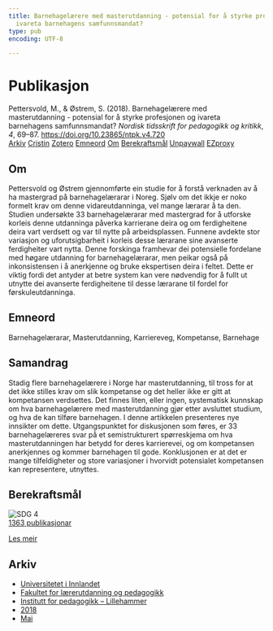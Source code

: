 ```yaml
---
title: Barnehagelærere med masterutdanning - potensial for å styrke profesjonen og
  ivareta barnehagens samfunnsmandat?
type: pub
encoding: UTF-8

---
```

<h1>Publikasjon</h1>
<article id="csl-bib-container-KUL4RLEU" class="csl-bib-container">
  <div class="csl-bib-body"> <div class="csl-entry">Pettersvold, M., &#38; Østrem, S. (2018). Barnehagelærere med masterutdanning - potensial for å styrke profesjonen og ivareta barnehagens samfunnsmandat? <i>Nordisk tidsskrift for pedagogikk og kritikk</i>, <i>4</i>, 69–87. <a href="https://doi.org/10.23865/ntpk.v4.720">https://doi.org/10.23865/ntpk.v4.720</a></div> </div>
  <div class="csl-bib-buttons">
    <a href="#taxonomy-article-KUL4RLEU" alt="archive" class="csl-bib-button">Arkiv</a>
    <a href="https://app.cristin.no/results/show.jsf?id=1587066" alt="Cristin" class="csl-bib-button">Cristin</a>
    <a href="http://zotero.org/groups/5881554/items/KUL4RLEU" alt="Zotero" class="csl-bib-button">Zotero</a>
    <a href="#keywords-article-KUL4RLEU" alt="keywords" class="csl-bib-button">Emneord</a>
    <a href="#about-article-KUL4RLEU" alt="about_pub" class="csl-bib-button">Om</a>
    <a href="#sdg-article-KUL4RLEU" alt="sdg" class="csl-bib-button">Berekraftsmål</a>
    <a href="https://pedagogikkogkritikk.no/index.php/ntpk/article/download/720/2567" alt="Unpaywall" class="csl-bib-button">Unpaywall</a>
    <a href="https://pedagogikkogkritikk.no/index.php/ntpk/article/download/720/2567" alt="EZproxy" class="csl-bib-button">EZproxy</a>
  </div>
  <div id="csl-bib-meta-container-KUL4RLEU"></div>
</article>
<div id="csl-bib-meta-KUL4RLEU" class="csl-bib-meta">
  <article id="about-article-KUL4RLEU" class="about_pub-article">
    <h1>Om</h1>
    Pettersvold og Østrem gjennomførte ein studie for å forstå verknaden av å ha mastergrad på barnehagelærarar i Noreg. Sjølv om det ikkje er noko formelt krav om denne vidareutdanninga, vel mange lærarar å ta den. Studien undersøkte 33 barnehagelærarar med mastergrad for å utforske korleis denne utdanninga påverka karrierane deira og om ferdigheitene deira vart verdsett og var til nytte på arbeidsplassen. Funnene avdekte stor variasjon og uforutsigbarheit i korleis desse lærarane sine avanserte ferdigheiter vart nytta. Denne forskinga framhevar dei potensielle fordelane med høgare utdanning for barnehagelærarar, men peikar også på inkonsistensen i å anerkjenne og bruke ekspertisen deira i feltet. Dette er viktig fordi det antyder at betre system kan vere nødvendig for å fullt ut utnytte dei avanserte ferdigheitene til desse lærarane til fordel for førskuleutdanninga.
  </article>
  <article id="keywords-article-KUL4RLEU" class="keywords-article">
    <h1>Emneord</h1>
    Barnehagelærarar, Masterutdanning, Karriereveg, Kompetanse, Barnehage
  </article>
  <article id="abstract-article-KUL4RLEU" class="abstract-article">
    <h1>Samandrag</h1>
    Stadig flere barnehagelærere i Norge har masterutdanning, til tross for at det ikke stilles krav om 
slik kompetanse og det heller ikke er gitt at kompetansen verdsettes. Det finnes liten, eller ingen, 
systematisk kunnskap om hva barnehagelærere med masterutdanning gjør etter avsluttet studium, 
og hva de kan tilføre barnehagen. I denne artikkelen presenteres nye innsikter om dette. 
Utgangspunktet for diskusjonen som føres, er 33 barnehagelæreres svar på et semistrukturert 
spørreskjema om hva masterutdanningen har betydd for deres karrierevei, og om kompetansen 
anerkjennes og kommer barnehagen til gode. Konklusjonen er at det er mange tilfeldigheter og 
store variasjoner i hvorvidt potensialet kompetansen kan representere, utnyttes.
  </article>
  <article id="sdg-article-KUL4RLEU" class="sdg-article">
    <h1>Berekraftsmål</h1>
    <div class="sdg-container"><div id="sdg4" class="sdg">
        <img src="{{< params subfolder >}}images/sdg/sdg04_nn.png" class="image" alt="SDG 4">
        <div class="sdg-overlay">
          <a href="{{< params subfolder >}}nn/archive/?sdg=4#archive" class="sdg-publication-count"><span>1363</span> publikasjonar</a>
          <p><a href="https://fn.no/om-fn/fns-baerekraftsmaal/god-utdanning?lang=nno-NO" class="sdg-read-more">Les meir</a></p>
        </div>
      </div></div>
  </article>
  <article id="taxonomy-article-KUL4RLEU" class="taxonomy-article">
    <h1>Arkiv</h1>
    <ul>
      <li><a href="{{< params subfolder >}}nn/archive/?key=3DCRN523">Universitetet i Innlandet</a></li>
      <li><a href="{{< params subfolder >}}nn/archive/?key=WYNZA47F">Fakultet for lærerutdanning og pedagogikk</a></li>
      <li><a href="{{< params subfolder >}}nn/archive/?key=L8MA547R">Institutt for pedagogikk – Lillehammer</a></li>
      <li><a href="{{< params subfolder >}}nn/archive/?key=X2Y974UN">2018</a></li>
      <li><a href="{{< params subfolder >}}nn/archive/?key=7UYTV66V">Mai</a></li>
    </ul>
  </article>
</div>
